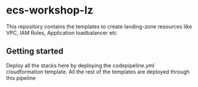 # ecs-workshop-lz  

This repository contains the templates to create landing-zone resources like VPC, IAM Roles, Application loadbalancer etc
## Getting started

Deploy all the stacks here by deploying the codepipeline.yml cloudformation template. All the rest of the templates are deployed through this pipeline


































